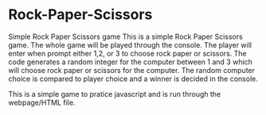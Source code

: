 # Rock-Paper-Scissors
Simple Rock Paper Scissors game
This is a simple Rock Paper Scissors game. The whole game will be played through the console. The player will enter when prompt either 1,2, or 3 to choose rock paper or scissors. The code generates a random integer for the computer between 1 and 3 which will choose rock paper or scissors for the computer. The random computer choice is compared to player choice and a winner is decided in the console.

This is a simple game to pratice javascript and is run through the webpage/HTML file. 